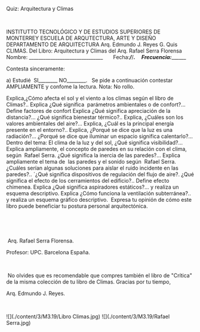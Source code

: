 

Quiz: Arquitectura y 
 Climas




 

INSTITUTTO TECNOLÓGICO 
 Y DE ESTUDIOS SUPERIORES DE MONTERREY
ESCUELA DE ARQUTECTURA, 
 ARTE Y DISEÑO
DEPARTAMENTO DE 
 ARQUITECTURA
Arq. Edmundo J. Reyes G.
Quis CLIMAS. Del Libro: 
 Arquitectura y Climas del Arq. Rafael Serra 
 Florensa 
Nombre: 
 _______________________________       
 Fecha:___/___/_______.     
 Frecuencia:_____________

Contesta sinceramente: 
 
a) Estudié  SI________ 
 NO________.
 
Se pide a continuación 
 contestar AMPLIAMENTE y confome la lectura. Nota: No rollo. 
  
 

Explica,¿Cómo afecta el sol y 
 el viento a los climas según el libro de Climas?..
Explica ¿Qué significa  parámetros ambientales o de 
 confort?...
Define factores de 
 confort
Explica ¿Qué significa 
 apreciación de la distancia?...
¿Qué significa bienestar 
 térmico?..
Explica, ¿Cuáles son los 
 valores ambientales del aire?...
Explica, ¿Cuál es la 
 principal energía presente en el entorno?.. 
Explica, ¿Porqué se dice que 
 la luz es una radiación?...
¿Porqué se dice que iluminar 
 un espacio significa calentarlo?...
Dentro del tema: El clima de 
 la luz y del sol, ¿Qué significa visibilidad?...
Explica ampliamente, el 
 concepto de paredes en su relación con el clima,  según  Rafael Serra.
¿Qué significa la inercia de 
 las paredes?...
Explica ampliamente el tema 
 de  las paredes y el sonido 
 según  Rafael Serra.
¿Cuáles serían algunas 
 soluciones para aislar el ruido incidente en las paredes?..
´¿Qué significa dispositivos 
 de regulación del flujo de aire?.
¿Qué significa el efecto de 
 los cerramientos del edificio?..
Define efecto 
 chimenea.
Explica ¿Qué significa 
 aspiradores estáticos?... y realiza un esquema descriptivo.
Explica ¿Cómo funciona la 
 ventilación subterránea?.. y realiza un esquema gráfico 
 descriptivo.
 Expresa tu opinión de cómo este 
 libro puede beneficiar tu postura personal 
 arquitectónica.

 

 




 Arq. Rafael Serra Florensa. 
 
Profesor: UPC. Barcelona 
 España.

 

 No olvides 
 que es recomendable que compres también el libro de "Crítica" de la misma 
 colección de tu libro de Climas. 
Gracias por tu tiempo, 
 
Arq. Edmundo J. 
 Reyes.

 

![](./content/3/M3.19/Libro Climas.jpg)
![](./content/3/M3.19/Rafael Serra.jpg)
